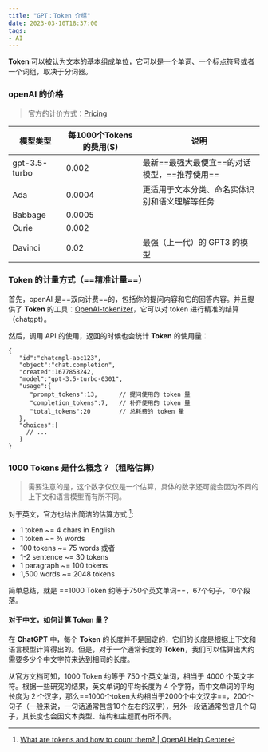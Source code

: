 ```yaml
---
title: "GPT：Token 介绍"
date: 2023-03-10T18:37:00
tags:
- AI
---
```


**Token** 可以被认为文本的基本组成单位，它可以是一个单词、一个标点符号或者一个词组，取决于分词器。

### openAI 的价格

> 官方的计价方式：[Pricing](https://openai.com/pricing)

| 模型类型      | 每1000个Tokens的费用($) | 说明 |
| ------------- | ----------------------- | ---- |
| gpt-3.5-turbo | 0.002                   | 最新==最强大最便宜==的对话模型，==推荐使用==      |
| Ada           | 0.0004                  |更适用于文本分类、命名实体识别和语义理解等任务      |
| Babbage       | 0.0005                  |      |
| Curie         | 0.002                   |      |
| Davinci       | 0.02                    | 最强（上一代）的 GPT3 的模型     |

### Token 的计量方式（==精准计量==）

首先，openAI 是==双向计费==的，包括你的提问内容和它的回答内容。并且提供了 **Token** 的工具：[OpenAI-tokenizer](https://platform.openai.com/tokenizer)，它可以对 token 进行精准的结算（chatgpt）。

然后，调用 API 的使用，返回的时候也会统计 **Token** 的使用量：

```
{
   "id":"chatcmpl-abc123",
   "object":"chat.completion",
   "created":1677858242,
   "model":"gpt-3.5-turbo-0301",
   "usage":{
      "prompt_tokens":13,      // 提问使用的 token 量
      "completion_tokens":7,   // 补齐使用的 token 量
      "total_tokens":20        // 总耗费的 token 量
   },
   "choices":[
     // ...
   ]
}
```

### 1000 Tokens 是什么概念？（粗略估算）

> 需要注意的是，这个数字仅仅是一个估算，具体的数字还可能会因为不同的上下文和语言模型而有所不同。

对于英文，官方也给出简洁的估算方式 [^1]:
- 1 token ~= 4 chars in English
- 1 token ~= ¾ words
- 100 tokens ~= 75 words
或者
- 1-2 sentence ~= 30 tokens
- 1 paragraph ~= 100 tokens
- 1,500 words ~= 2048 tokens

简单总结，就是 ==1000 Token 约等于750个英文单词==，67个句子，10个段落。

#### 对于中文，如何计算 Token 量？

在 **ChatGPT** 中，每个 **Token** 的长度并不是固定的，它们的长度是根据上下文和语言模型计算得出的。但是，对于一个通常长度的 **Token**，我们可以估算出大约需要多少个中文字符来达到相同的长度。

从官方文档可知，1000 Token 约等于 750 个英文单词，相当于 4000 个英文字符。根据一些研究的结果，英文单词的平均长度为 4 个字符，而中文单词的平均长度为 2 个汉字，那么==1000个token大约相当于2000个中文汉字==，200个句子（一般来说，一句话通常包含10个左右的汉字），另外一段话通常包含几个句子，其长度也会因文本类型、结构和主题而有所不同。

[^1]: [What are tokens and how to count them? | OpenAI Help Center](https://help.openai.com/en/articles/4936856-what-are-tokens-and-how-to-count-them)